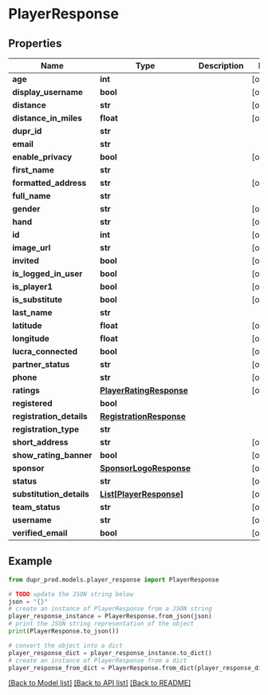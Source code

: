 # PlayerResponse


## Properties

Name | Type | Description | Notes
------------ | ------------- | ------------- | -------------
**age** | **int** |  | [optional] 
**display_username** | **bool** |  | [optional] 
**distance** | **str** |  | [optional] 
**distance_in_miles** | **float** |  | [optional] 
**dupr_id** | **str** |  | 
**email** | **str** |  | 
**enable_privacy** | **bool** |  | [optional] 
**first_name** | **str** |  | 
**formatted_address** | **str** |  | [optional] 
**full_name** | **str** |  | 
**gender** | **str** |  | [optional] 
**hand** | **str** |  | [optional] 
**id** | **int** |  | [optional] 
**image_url** | **str** |  | [optional] 
**invited** | **bool** |  | [optional] 
**is_logged_in_user** | **bool** |  | [optional] 
**is_player1** | **bool** |  | [optional] 
**is_substitute** | **bool** |  | [optional] 
**last_name** | **str** |  | 
**latitude** | **float** |  | [optional] 
**longitude** | **float** |  | [optional] 
**lucra_connected** | **bool** |  | [optional] 
**partner_status** | **str** |  | [optional] 
**phone** | **str** |  | [optional] 
**ratings** | [**PlayerRatingResponse**](PlayerRatingResponse.md) |  | [optional] 
**registered** | **bool** |  | 
**registration_details** | [**RegistrationResponse**](RegistrationResponse.md) |  | 
**registration_type** | **str** |  | 
**short_address** | **str** |  | [optional] 
**show_rating_banner** | **bool** |  | [optional] 
**sponsor** | [**SponsorLogoResponse**](SponsorLogoResponse.md) |  | [optional] 
**status** | **str** |  | [optional] 
**substitution_details** | [**List[PlayerResponse]**](PlayerResponse.md) |  | [optional] 
**team_status** | **str** |  | [optional] 
**username** | **str** |  | [optional] 
**verified_email** | **bool** |  | [optional] 

## Example

```python
from dupr_prod.models.player_response import PlayerResponse

# TODO update the JSON string below
json = "{}"
# create an instance of PlayerResponse from a JSON string
player_response_instance = PlayerResponse.from_json(json)
# print the JSON string representation of the object
print(PlayerResponse.to_json())

# convert the object into a dict
player_response_dict = player_response_instance.to_dict()
# create an instance of PlayerResponse from a dict
player_response_from_dict = PlayerResponse.from_dict(player_response_dict)
```
[[Back to Model list]](../README.md#documentation-for-models) [[Back to API list]](../README.md#documentation-for-api-endpoints) [[Back to README]](../README.md)


